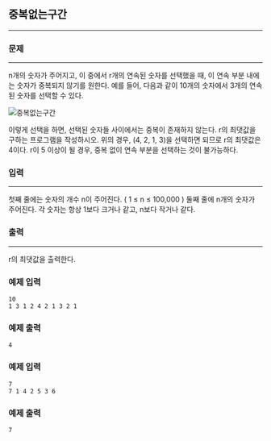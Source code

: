 ## 중복없는구간
***
### 문제
***
n개의 숫자가 주어지고, 이 중에서 r개의 연속된 숫자를 선택했을 때, 이 연속 부분 내에는 숫자가 중복되지 않기를 원한다. 예를 들어, 다음과 같이 10개의 숫자에서 3개의 연속된 숫자를 선택할 수 있다.

![중복없는구간](https://user-images.githubusercontent.com/12872904/57224997-024af800-7046-11e9-90d3-458838bba6a8.PNG)

이렇게 선택을 하면, 선택된 숫자들 사이에서는 중복이 존재하지 않는다. r의 최댓값을 구하는 프로그램을 작성하시오. 위의 경우, (4, 2, 1, 3)을 선택하면 되므로 r의 최댓값은 4이다. r이 5 이상이 될 경우, 중복 없이 연속 부분을 선택하는 것이 불가능하다.
### 입력
***
첫째 줄에는 숫자의 개수 n이 주어진다. ( 1 ≤ n ≤ 100,000 ) 둘째 줄에 n개의 숫자가 주어진다. 각 숫자는 항상 1보다 크거나 같고, n보다 작거나 같다.  

### 출력
***
r의 최댓값을 출력한다.

### 예제 입력
```
10
1 3 1 2 4 2 1 3 2 1
```
### 예제 출력
```
4
```

### 예제 입력
```
7
7 1 4 2 5 3 6
```
### 예제 출력
```
7
```

